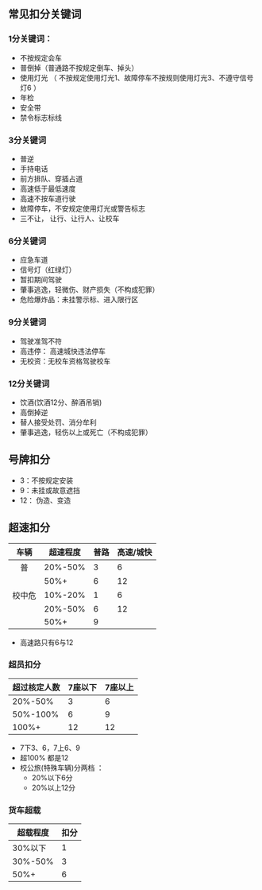 
## 常见扣分关键词
### 1分关键词：
- 不按规定会车
- 普倒掉（普通路不按规定倒车、掉头）
- 使用灯光 （ 不按规定使用灯光1、故障停车不按规则使用灯光3、不遵守信号灯6
）
- 年检
- 安全带
- 禁令标志标线

### 3分关键词
- 普逆
- 手持电话
- 前方排队、穿插占道
- 高速低于最低速度
- 高速不按车道行驶
- 故障停车，不安规定使用灯光或警告标志
- 三不让， 让行、让行人、让校车

### 6分关键词
- 应急车道
- 信号灯（红绿灯）
- 暂扣期间驾驶
- 肇事逃逸，轻微伤、财产损失（不构成犯罪）
- 危险爆炸品：未挂警示标、进入限行区

### 9分关键词
- 驾驶准驾不符
- 高违停： 高速城快违法停车
- 无校资：无校车资格驾驶校车

### 12分关键词
- 饮酒(饮酒12分、醉酒吊销)
- 高倒掉逆
- 替人接受处罚、消分牟利 
- 肇事逃逸，轻伤以上或死亡（不构成犯罪）

## 号牌扣分 
- 3：不按规定安装
- 9：未挂或故意遮挡
- 12： 伪造、变造

## 超速扣分


| 车辆  | 超速程度    | 普路  | 高速/城快 |
| :-: | ------- | --- | ----- |
|  普  | 20%-50% | 3   | 6     |
|     | 50%+    | 6   | 12    |
| 校中危 | 10%-20% | 1   | 6     |
|     | 20%-50% | 6   | 12    |
|     | 50%+    | 9   |       |
- 高速路只有6与12

### 超员扣分

| 超过核定人数   | 7座以下 | 7座以上 |
| -------- | ---- | ---- |
| 20%-50%  | 3    | 6    |
| 50%-100% | 6    | 9    |
| 100%+    | 12   | 12   |
- 7下3、6，7上6、9
- 超100% 都是12
- 校公旅(特殊车辆)分两档 ：
	- 20%以下6分
	- 20%以上12分
### 货车超载
| 超载程度    | 扣分  |
| ------- | --- |
| 30%以下   | 1   |
| 30%-50% | 3   |
| 50%+    | 6   |